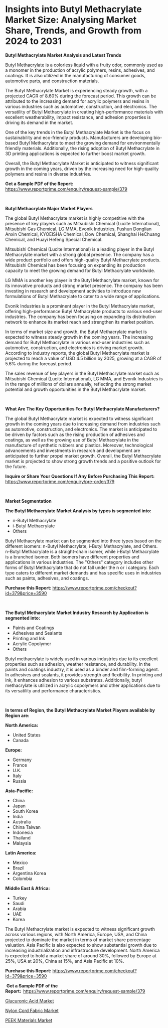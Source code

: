 <p><h1>Insights into Butyl Methacrylate Market Size: Analysing Market Share, Trends, and Growth from 2024 to 2031</h1></p><p><strong>Butyl Methacrylate Market Analysis and Latest Trends</strong></p>
<p><p>Butyl Methacrylate is a colorless liquid with a fruity odor, commonly used as a monomer in the production of acrylic polymers, resins, adhesives, and coatings. It is also utilized in the manufacturing of consumer goods, automotive parts, and construction materials.</p><p>The Butyl Methacrylate Market is experiencing steady growth, with a projected CAGR of 8.60% during the forecast period. This growth can be attributed to the increasing demand for acrylic polymers and resins in various industries such as automotive, construction, and electronics. The versatility of Butyl Methacrylate in creating high-performance materials with excellent weatherability, impact resistance, and adhesion properties is driving its demand in the market.</p><p>One of the key trends in the Butyl Methacrylate Market is the focus on sustainability and eco-friendly products. Manufacturers are developing bio-based Butyl Methacrylate to meet the growing demand for environmentally friendly materials. Additionally, the rising adoption of Butyl Methacrylate in 3D printing applications is expected to further boost market growth.</p><p>Overall, the Butyl Methacrylate Market is anticipated to witness significant growth in the coming years, driven by the increasing need for high-quality polymers and resins in diverse industries.</p></p>
<p><strong>Get a Sample PDF of the Report:&nbsp;</strong> <a href="https://www.reportprime.com/enquiry/request-sample/379">https://www.reportprime.com/enquiry/request-sample/379</a></p>
<p>&nbsp;</p>
<p><strong>Butyl Methacrylate Major Market Players</strong></p>
<p><p>The global Butyl Methacrylate market is highly competitive with the presence of key players such as Mitsubishi Chemical (Lucite International), Mitsubishi Gas Chemical, LG MMA, Evonik Industries, Fushun Donglian Anxin Chemical, KYOEISHA Chemical, Dow Chemical, Shanghai HeChuang Chemical, and Huayi Hefeng Special Chemical.</p><p>Mitsubishi Chemical (Lucite International) is a leading player in the Butyl Methacrylate market with a strong global presence. The company has a wide product portfolio and offers high-quality Butyl Methacrylate products. Mitsubishi Chemical has been focusing on expanding its production capacity to meet the growing demand for Butyl Methacrylate worldwide.</p><p>LG MMA is another key player in the Butyl Methacrylate market, known for its innovative products and strong market presence. The company has been investing in research and development activities to introduce new formulations of Butyl Methacrylate to cater to a wide range of applications.</p><p>Evonik Industries is a prominent player in the Butyl Methacrylate market, offering high-performance Butyl Methacrylate products to various end-user industries. The company has been focusing on expanding its distribution network to enhance its market reach and strengthen its market position.</p><p>In terms of market size and growth, the Butyl Methacrylate market is expected to witness steady growth in the coming years. The increasing demand for Butyl Methacrylate in various end-user industries such as automotive, construction, and electronics is driving market growth. According to industry reports, the global Butyl Methacrylate market is projected to reach a value of USD 4.5 billion by 2025, growing at a CAGR of 5.6% during the forecast period.</p><p>The sales revenue of key players in the Butyl Methacrylate market such as Mitsubishi Chemical (Lucite International), LG MMA, and Evonik Industries is in the range of millions of dollars annually, reflecting the strong market potential and growth opportunities in the Butyl Methacrylate market.</p></p>
<p>&nbsp;</p>
<p><strong>What Are The Key Opportunities For Butyl Methacrylate Manufacturers?</strong></p>
<p><p>The global Butyl Methacrylate market is expected to witness significant growth in the coming years due to increasing demand from industries such as automotive, construction, and electronics. The market is anticipated to be driven by factors such as the rising production of adhesives and coatings, as well as the growing use of Butyl Methacrylate in the manufacture of synthetic rubbers and plastics. Moreover, technological advancements and investments in research and development are anticipated to further propel market growth. Overall, the Butyl Methacrylate market is projected to show strong growth trends and a positive outlook for the future.</p></p>
<p><strong>Inquire or Share Your Questions If Any Before Purchasing This Report:</strong> <a href="https://www.reportprime.com/enquiry/pre-order/379">https://www.reportprime.com/enquiry/pre-order/379</a></p>
<p>&nbsp;</p>
<p><strong>Market Segmentation</strong></p>
<p><strong>The Butyl Methacrylate Market Analysis by types is segmented into:</strong></p>
<p><ul><li>n-Butyl Methacrylate</li><li>i-Butyl Methacrylate</li><li>Others</li></ul></p>
<p><p>Butyl Methacrylate market can be segmented into three types based on the different isomers: n-Butyl Methacrylate, i-Butyl Methacrylate, and Others. n-Butyl Methacrylate is a straight-chain isomer, while i-Butyl Methacrylate is a branched isomer. Both isomers have different properties and applications in various industries. The "Others" category includes other forms of Butyl Methacrylate that do not fall under the n or i category. Each type caters to different market demands and has specific uses in industries such as paints, adhesives, and coatings.</p></p>
<p><strong>Purchase this Report:&nbsp;</strong><a href="https://www.reportprime.com/checkout?id=379&price=3590">https://www.reportprime.com/checkout?id=379&price=3590</a></p>
<p>&nbsp;</p>
<p><strong>The Butyl Methacrylate Market Industry Research by Application is segmented into:</strong></p>
<p><ul><li>Paints and Coatings</li><li>Adhesives and Sealants</li><li>Printing and Ink</li><li>Acrylic Copolymer</li><li>Others</li></ul></p>
<p><p>Butyl methacrylate is widely used in various industries due to its excellent properties such as adhesion, weather resistance, and durability. In the paints and coatings industry, it is used as a binder and film-forming agent. In adhesives and sealants, it provides strength and flexibility. In printing and ink, it enhances adhesion to various substrates. Additionally, butyl methacrylate is utilized in acrylic copolymers and other applications due to its versatility and performance characteristics.</p></p>
<p>&nbsp;</p>
<p><strong>In terms of Region, the Butyl Methacrylate Market Players available by Region are:</strong></p>
<p>
    <p> <strong> North America: </strong>
        <ul>
            <li>United States</li>
            <li>Canada</li>
        </ul>
        </p> 
    <p> <strong> Europe: </strong>
        <ul>
            <li>Germany</li>
            <li>France</li>
            <li>U.K.</li>
            <li>Italy</li>
            <li>Russia</li>
        </ul>
        </p> 
    <p> <strong> Asia-Pacific: </strong>
        <ul>
            <li>China</li>
            <li>Japan</li>
            <li>South Korea</li>
            <li>India</li>
            <li>Australia</li>
            <li>China Taiwan</li>
            <li>Indonesia</li>
            <li>Thailand</li>
            <li>Malaysia</li>
        </ul>
        </p> 
    <p> <strong> Latin America: </strong>
        <ul>
            <li>Mexico</li>
            <li>Brazil</li>
            <li>Argentina Korea</li>
            <li>Colombia</li>
        </ul>
        </p> 
    <p> <strong> Middle East & Africa: </strong>
        <ul>
            <li>Turkey</li>
            <li>Saudi</li>
            <li>Arabia</li>
            <li>UAE</li>
            <li>Korea</li>
        </ul>
    </p>
    </p>
<p><p>The Butyl Methacrylate market is expected to witness significant growth across various regions, with North America, Europe, USA, and China projected to dominate the market in terms of market share percentage valuation. Asia Pacific is also expected to show substantial growth due to increasing industrialization and infrastructure development. North America is expected to hold a market share of around 30%, followed by Europe at 25%, USA at 20%, China at 15%, and Asia Pacific at 10%.</p></p>
<p><strong>Purchase this Report: </strong><a href="https://www.reportprime.com/checkout?id=379&price=3590">https://www.reportprime.com/checkout?id=379&price=3590</a></p>
<p>&nbsp;<strong>Get a Sample PDF of the Report:&nbsp;&nbsp;</strong><a href="https://www.reportprime.com/enquiry/request-sample/379">https://www.reportprime.com/enquiry/request-sample/379</a></p>
<p><strong></strong></p>
<p><p><a href="https://github.com/beatblasta/Market-Research-Report-List-2/blob/main/glucuronic-acid-market.md">Glucuronic Acid Market</a></p><p><a href="https://github.com/shotows/Market-Research-Report-List-1/blob/main/nylon-cord-fabric-market.md">Nylon Cord Fabric Market</a></p><p><a href="https://github.com/angelajermaine/Market-Research-Report-List-2/blob/main/peek-materials-market.md">PEEK Materials Market</a></p></p>